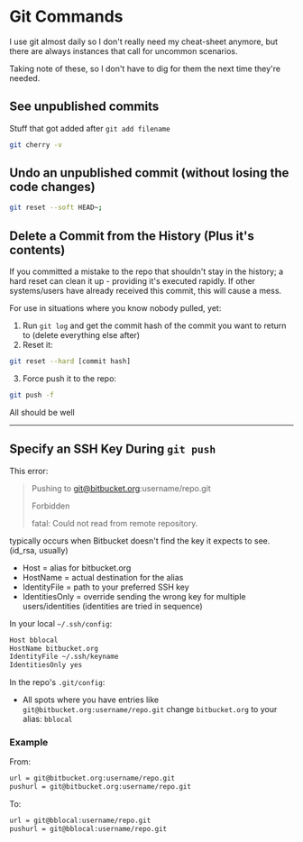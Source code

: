 # Git Commands
I use git almost daily so I don't really need my cheat-sheet anymore, but there are always instances that call for uncommon scenarios.

Taking note of these, so I don't have to dig for them the next time they're needed.

## See unpublished commits
Stuff that got added after `git add filename`
```bash
git cherry -v
```

## Undo an unpublished commit (without losing the code changes)
```bash
git reset --soft HEAD~;
```

## Delete a Commit from the History (Plus it's contents)
If you committed a mistake to the repo that shouldn't stay in the history; a hard reset can clean it up - providing it's executed rapidly.  If other systems/users have already received this commit, this will cause a mess.

For use in situations where you know nobody pulled, yet:
1. Run `git log` and get the commit hash of the commit you want to return to (delete everything else after)
2. Reset it:
```bash
git reset --hard [commit hash]
```

3. Force push it to the repo:
```bash
git push -f
```

All should be well

***

## Specify an SSH Key During `git push`
This error:
> Pushing to git@bitbucket.org:username/repo.git
>
> Forbidden
>
> fatal: Could not read from remote repository.

typically occurs when Bitbucket doesn't find the key it expects to see. (id_rsa, usually)

- Host = alias for bitbucket.org
- HostName = actual destination for the alias
- IdentityFile = path to your preferred SSH key
- IdentitiesOnly = override sending the wrong key for multiple users/identities (identities are tried in sequence)

In your local `~/.ssh/config`:
```bash
Host bblocal
HostName bitbucket.org
IdentityFile ~/.ssh/keyname
IdentitiesOnly yes
```

In the repo's `.git/config`:
- All spots where you have entries like `git@bitbucket.org:username/repo.git` change `bitbucket.org` to your alias: `bblocal`

### Example
From:
```bash
url = git@bitbucket.org:username/repo.git
pushurl = git@bitbucket.org:username/repo.git
```

To:
```bash
url = git@bblocal:username/repo.git
pushurl = git@bblocal:username/repo.git
```
